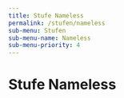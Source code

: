 ```yaml
---
title: Stufe Nameless
permalink: /stufen/nameless
sub-menu: Stufen
sub-menu-name: Nameless
sub-menu-priority: 4
---
```


# Stufe Nameless

